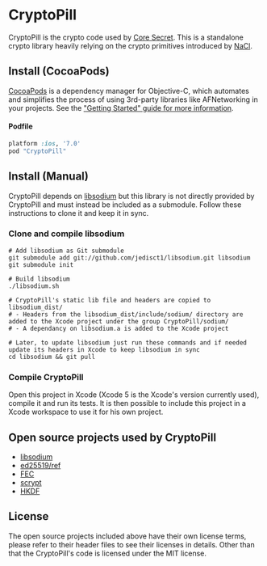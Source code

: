 # CryptoPill

CryptoPill is the crypto code used by [Core Secret](http://coresecret.io). This is a standalone crypto library heavily relying on the crypto primitives introduced by [NaCl](http://nacl.cr.yp.to/).

## Install (CocoaPods)

[CocoaPods](http://cocoapods.org) is a dependency manager for Objective-C, which automates and simplifies the process of using 3rd-party libraries like AFNetworking in your projects. See the ["Getting Started" guide for more information](https://github.com/AFNetworking/AFNetworking/wiki/Getting-Started-with-AFNetworking).

#### Podfile

```ruby
platform :ios, '7.0'
pod "CryptoPill"
```

## Install (Manual)

CryptoPill depends on [libsodium](https://github.com/jedisct1/libsodium) but this library is not directly provided by CryptoPill and must instead be included as a submodule. Follow these instructions to clone it and keep it in sync.

### Clone and compile libsodium

    # Add libsodium as Git submodule
    git submodule add git://github.com/jedisct1/libsodium.git libsodium
    git submodule init

    # Build libsodium
    ./libsodium.sh

    # CryptoPill's static lib file and headers are copied to libsodium_dist/
    # - Headers from the libsodium_dist/include/sodium/ directory are added to the Xcode project under the group CryptoPill/sodium/
    # - A dependancy on libsodium.a is added to the Xcode project

    # Later, to update libsodium just run these commands and if needed update its headers in Xcode to keep libsodium in sync
    cd libsodium && git pull

### Compile CryptoPill

Open this project in Xcode (Xcode 5 is the Xcode's version currently used), compile it and run its tests. It is then possible to include this project in a Xcode workspace to use it for his own project.


## Open source projects used by CryptoPill

* [libsodium](https://github.com/jedisct1/libsodium)
* [ed25519/ref](http://bench.cr.yp.to/supercop.html)
* [FEC](http://info.iet.unipi.it/~luigi/fec.html)
* [scrypt](http://www.tarsnap.com/scrypt.html)
* [HKDF](http://tools.ietf.org/html/rfc6234)


## License

The open source projects included above have their own license terms, please refer to their header files to see their licenses in details. Other than that the CryptoPill's code is licensed under the MIT license.
